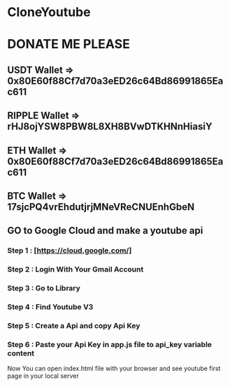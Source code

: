 # CloneYoutube

# DONATE ME PLEASE

## USDT Wallet   => 0x80E60f88Cf7d70a3eED26c64Bd86991865Eac611
## RIPPLE Wallet => rHJ8ojYSW8PBW8L8XH8BVwDTKHNnHiasiY
## ETH Wallet    => 0x80E60f88Cf7d70a3eED26c64Bd86991865Eac611
## BTC Wallet    => 17sjcPQ4vrEhdutjrjMNeVReCNUEnhGbeN

## GO to Google Cloud and make a youtube api 
### Step 1 : [https://cloud.google.com/]
### Step 2 : Login With Your Gmail Account
### Step 3 : Go to Library 
### Step 4 : Find Youtube V3 
### Step 5 : Create a Api and copy Api Key 
### Step 6 : Paste your Api Key in app.js file to api_key variable content

Now You can open index.html file with your browser and see youtube first page in your local server
